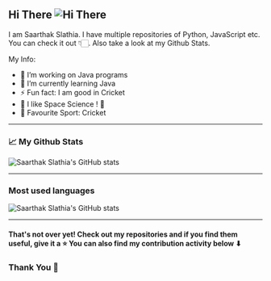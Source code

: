 ## Hi There ![ Hi There](https://github.com/Saarthak-Slathia/Saarthak-Slathia/blob/main/waving_hand.gif)

I am Saarthak Slathia. I have multiple repositories of Python, JavaScript etc. You can check it out 👇🏻. Also take a look at my Github Stats.

My Info:

- 🔭 I’m working on Java programs
- 🌱 I’m currently learning Java
- ⚡ Fun fact: I am good in Cricket
- 🚀 I like Space Science ! 🌌
- 🏏 Favourite Sport: Cricket

---

### 📈 My Github Stats 

![Saarthak Slathia's GitHub stats](https://github-readme-stats.vercel.app/api?username=Saarthak-Slathia&theme=midnight-purple&show_icons=true)

---

### Most used languages

![Saarthak Slathia's GitHub stats](https://github-readme-stats.vercel.app/api/top-langs?username=Saarthak-Slathia&layout=compact&show_icons=true&show_icons=true&theme=vision-friendly-dark)

 
---

<!-- ### Programming Activity

[![Saarthak's Wakatime Stats](https://github-readme-stats.vercel.app/api/wakatime?username=Saarthak_Slathia&theme=algolia)](https://github.com/Saarthak-Slathia/Coronavirus-Tracker) -->

<!--  --- -->

#### That's not over yet! Check out my repositories and if you find them useful, give it a ⭐ You can also find my contribution activity below ⬇
### Thank You 🎉
